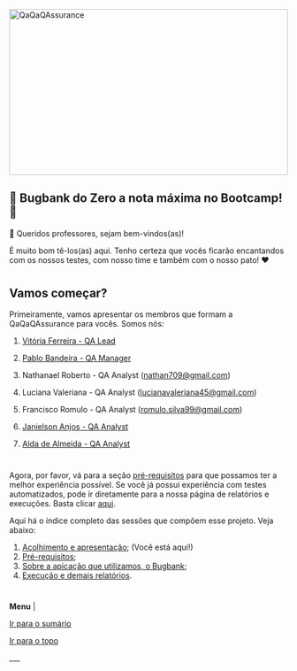 <img src="https://i.imgur.com/yhbiq8n.jpeg" alt="QaQaQAssurance" style="height: 300px; width:100%;"/>

<a id="top"></a>

<h2 align="left"> 🌲 Bugbank do Zero a nota máxima no Bootcamp! 🦆
</h2>

👋 Queridos professores, sejam bem-vindos(as)!

É muito bom tê-los(as) aqui. Tenho certeza que vocês ficarão encantandos com os nossos testes, com nosso time e também com o nosso pato! ❤️



#
## Vamos começar?

Primeiramente, vamos apresentar os membros que formam a QaQaQAssurance para vocês. Somos nós:

1. [Vitória Ferreira - QA Lead](https://github.com/viferreira-p)

2. [Pablo Bandeira - QA Manager](https://github.com/acerbityroque)

3. Nathanael Roberto - QA Analyst (nathan709@gmail.com)

4. Luciana Valeriana - QA Analyst (lucianavaleriana45@gmail.com)

5. Francisco Romulo - QA Analyst (romulo.silva99@gmail.com)

6. [Janielson Anjos - QA Analyst](https://github.com/janielson-anjos)

7. [Alda de Almeida  - QA Analyst](https://github.com/Aldaalmeida)


#
Agora, por favor, vá para a seção [pré-requisitos](welcome/requisitos.md) para que possamos ter a melhor experiência possível. Se você já possui experiência com testes automatizados, pode ir diretamente para a nossa página de relatórios e execuções. Basta clicar [aqui](welcome/execute.md).



Aqui há o índice completo das sessões que compõem esse projeto. Veja abaixo: 
<a id="index"></a>

1. [Acolhimento e apresentação](readme.md); (Você está aqui!) 
2. [Pré-requisitos](welcome/requisitos.md);
3. [Sobre a apicação que utilizamos, o Bugbank](welcome/obugbank.md);
4. [Execução e demais relatórios](welcome/execute.md).

#
 **Menu** |

<p><a href="#index">Ir para o sumário</a></p>
<p><a href="#top">Ir para o topo</a></p>
___

